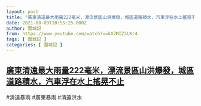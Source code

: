 ```yaml
---
layout: post
title: "廣東清遠最大雨量222毫米，漂流景區山洪爆發，城區道路積水，汽車浮在水上搖晃不止"
date: 2021-08-09T10:55:25.000Z
author: 圍城記
from: https://www.youtube.com/watch?v=kX7MIZ3LKr4
tags: [ 圍城記 ]
categories: [ 圍城記 ]
---
```

<!--1628506525000-->
[廣東清遠最大雨量222毫米，漂流景區山洪爆發，城區道路積水，汽車浮在水上搖晃不止](https://www.youtube.com/watch?v=kX7MIZ3LKr4)
------

<div>
#清遠暴雨 #廣東暴雨 #清遠洪水
</div>
